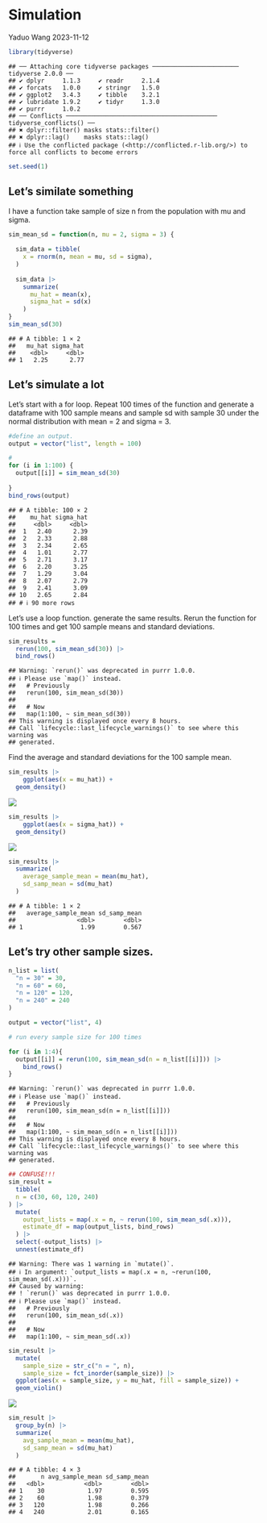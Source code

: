 Simulation
================
Yaduo Wang
2023-11-12

``` r
library(tidyverse)
```

    ## ── Attaching core tidyverse packages ──────────────────────── tidyverse 2.0.0 ──
    ## ✔ dplyr     1.1.3     ✔ readr     2.1.4
    ## ✔ forcats   1.0.0     ✔ stringr   1.5.0
    ## ✔ ggplot2   3.4.3     ✔ tibble    3.2.1
    ## ✔ lubridate 1.9.2     ✔ tidyr     1.3.0
    ## ✔ purrr     1.0.2     
    ## ── Conflicts ────────────────────────────────────────── tidyverse_conflicts() ──
    ## ✖ dplyr::filter() masks stats::filter()
    ## ✖ dplyr::lag()    masks stats::lag()
    ## ℹ Use the conflicted package (<http://conflicted.r-lib.org/>) to force all conflicts to become errors

``` r
set.seed(1)
```

## Let’s similate something

I have a function take sample of size n from the population with mu and
sigma.

``` r
sim_mean_sd = function(n, mu = 2, sigma = 3) {
  
  sim_data = tibble(
    x = rnorm(n, mean = mu, sd = sigma),
  )
  
  sim_data |> 
    summarize(
      mu_hat = mean(x),
      sigma_hat = sd(x)
    )
}
sim_mean_sd(30)
```

    ## # A tibble: 1 × 2
    ##   mu_hat sigma_hat
    ##    <dbl>     <dbl>
    ## 1   2.25      2.77

## Let’s simulate a lot

Let’s start with a for loop. Repeat 100 times of the function and
generate a dataframe with 100 sample means and sample sd with sample 30
under the normal distribution with mean = 2 and sigma = 3.

``` r
#define an output.
output = vector("list", length = 100)

#
for (i in 1:100) {
  output[[i]] = sim_mean_sd(30)
  
}
bind_rows(output)
```

    ## # A tibble: 100 × 2
    ##    mu_hat sigma_hat
    ##     <dbl>     <dbl>
    ##  1   2.40      2.39
    ##  2   2.33      2.88
    ##  3   2.34      2.65
    ##  4   1.01      2.77
    ##  5   2.71      3.17
    ##  6   2.20      3.25
    ##  7   1.29      3.04
    ##  8   2.07      2.79
    ##  9   2.41      3.09
    ## 10   2.65      2.84
    ## # ℹ 90 more rows

Let’s use a loop function. generate the same results. Rerun the function
for 100 times and get 100 sample means and standard deviations.

``` r
sim_results = 
  rerun(100, sim_mean_sd(30)) |> 
  bind_rows()
```

    ## Warning: `rerun()` was deprecated in purrr 1.0.0.
    ## ℹ Please use `map()` instead.
    ##   # Previously
    ##   rerun(100, sim_mean_sd(30))
    ## 
    ##   # Now
    ##   map(1:100, ~ sim_mean_sd(30))
    ## This warning is displayed once every 8 hours.
    ## Call `lifecycle::last_lifecycle_warnings()` to see where this warning was
    ## generated.

Find the average and standard deviations for the 100 sample mean.

``` r
sim_results |> 
    ggplot(aes(x = mu_hat)) + 
  geom_density()
```

![](Simulation_files/figure-gfm/unnamed-chunk-5-1.png)<!-- -->

``` r
sim_results |> 
    ggplot(aes(x = sigma_hat)) + 
  geom_density()
```

![](Simulation_files/figure-gfm/unnamed-chunk-5-2.png)<!-- -->

``` r
sim_results |> 
  summarize(
    average_sample_mean = mean(mu_hat),
    sd_samp_mean = sd(mu_hat)
  )
```

    ## # A tibble: 1 × 2
    ##   average_sample_mean sd_samp_mean
    ##                 <dbl>        <dbl>
    ## 1                1.99        0.567

## Let’s try other sample sizes.

``` r
n_list = list(
  "n = 30" = 30,
  "n = 60" = 60,
  "n = 120" = 120,
  "n = 240" = 240
)

output = vector("list", 4)

# run every sample size for 100 times

for (i in 1:4){
  output[[i]] = rerun(100, sim_mean_sd(n = n_list[[i]])) |> 
    bind_rows()
}
```

    ## Warning: `rerun()` was deprecated in purrr 1.0.0.
    ## ℹ Please use `map()` instead.
    ##   # Previously
    ##   rerun(100, sim_mean_sd(n = n_list[[i]]))
    ## 
    ##   # Now
    ##   map(1:100, ~ sim_mean_sd(n = n_list[[i]]))
    ## This warning is displayed once every 8 hours.
    ## Call `lifecycle::last_lifecycle_warnings()` to see where this warning was
    ## generated.

``` r
## CONFUSE!!!
sim_result = 
  tibble(
  n = c(30, 60, 120, 240)
) |> 
  mutate(
    output_lists = map(.x = n, ~ rerun(100, sim_mean_sd(.x))),
    estimate_df = map(output_lists, bind_rows)
  ) |> 
  select(-output_lists) |> 
  unnest(estimate_df)
```

    ## Warning: There was 1 warning in `mutate()`.
    ## ℹ In argument: `output_lists = map(.x = n, ~rerun(100, sim_mean_sd(.x)))`.
    ## Caused by warning:
    ## ! `rerun()` was deprecated in purrr 1.0.0.
    ## ℹ Please use `map()` instead.
    ##   # Previously
    ##   rerun(100, sim_mean_sd(.x))
    ## 
    ##   # Now
    ##   map(1:100, ~ sim_mean_sd(.x))

``` r
sim_result |> 
  mutate(
    sample_size = str_c("n = ", n),
    sample_size = fct_inorder(sample_size)) |> 
  ggplot(aes(x = sample_size, y = mu_hat, fill = sample_size)) + 
  geom_violin()
```

![](Simulation_files/figure-gfm/unnamed-chunk-7-1.png)<!-- -->

``` r
sim_result |> 
  group_by(n) |> 
  summarize(
    avg_sample_mean = mean(mu_hat),
    sd_samp_mean = sd(mu_hat)
  )
```

    ## # A tibble: 4 × 3
    ##       n avg_sample_mean sd_samp_mean
    ##   <dbl>           <dbl>        <dbl>
    ## 1    30            1.97        0.595
    ## 2    60            1.98        0.379
    ## 3   120            1.98        0.266
    ## 4   240            2.01        0.165
